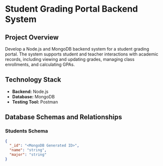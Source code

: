 # Student Grading Portal Backend System

## Project Overview

Develop a Node.js and MongoDB backend system for a student grading portal. The system supports student and teacher interactions with academic records, including viewing and updating grades, managing class enrollments, and calculating GPAs.

## Technology Stack

- **Backend:** Node.js
- **Database:** MongoDB
- **Testing Tool:** Postman

## Database Schemas and Relationships

### Students Schema

```json
{
  "_id": "<MongoDB Generated ID>",
  "name": "string",
  "major": "string"
}
